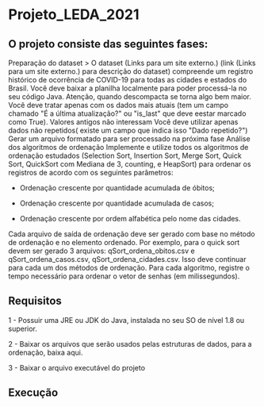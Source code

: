 # Projeto_LEDA_2021

## O projeto consiste das seguintes fases:

  Preparação do dataset > O dataset (Links para um site externo.) (link (Links para um site externo.) para descrição do dataset) compreende um registro histórico de ocorrência de COVID-19 para todas as cidades e estados do Brasil.
  Você deve baixar a planilha localmente para poder processá-la no seu código Java. Atenção, quando descompacta se torna algo bem maior.
  Você deve tratar apenas com os dados mais atuais (tem um campo chamado "É a última atualização?" ou "is_last" que deve eestar marcado como True). Valores antigos não interessam
  Você deve utilizar apenas dados não repetidos( existe um campo que indica isso "Dado repetido?")
  Gerar um arquivo formatado para ser processado na próxima fase
  Análise dos algoritmos de ordenação
  Implemente e utilize todos os algoritmos de ordenação estudados (Selection Sort, Insertion Sort, Merge Sort, Quick Sort, QuickSort com Mediana de 3, counting, e HeapSort) para ordenar os registros de acordo com os seguintes parâmetros:
  
  - Ordenação crescente por quantidade acumulada de óbitos;
  
  - Ordenação crescente por quantidade acumulada de casos;
  
  - Ordenação crescente por ordem alfabética pelo nome das cidades.
  
  Cada arquivo de saída de ordenação deve ser gerado com base no método de ordenação e no elemento ordenado. Por exemplo, para o quick sort devem ser gerado 3 arquivos: qSort_ordena_obitos.csv e qSort_ordena_casos.csv, qSort_ordena_cidades.csv. Isso deve continuar para cada um dos métodos de ordenação.
Para cada algoritmo, registre o tempo necessário para ordenar o vetor de senhas (em milissegundos).

## Requisitos
  1 - Possuir uma JRE ou JDK do Java, instalada no seu SO de nível 1.8 ou superior.

  2 - Baixar os arquivos que serão usados pelas estruturas de dados, para a ordenação, baixa aqui.

  3 - Baixar o arquivo executável do projeto
  
## Execução
  



